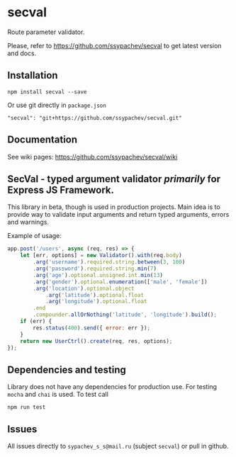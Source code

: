 # secval
Route parameter validator.

Please, refer to https://github.com/ssypachev/secval to get latest version and docs.

## Installation

`npm install secval --save`

Or use git directly in `package.json`

`"secval": "git+https://github.com/ssypachev/secval.git"`

## Documentation

See wiki pages: https://github.com/ssypachev/secval/wiki

## SecVal - typed argument validator _primarily_ for Express JS Framework.

This library in beta, though is used in production projects. Main idea is to provide way to validate input arguments and return typed arguments, errors and warnings.

Example of usage:

```js
app.post('/users', async (req, res) => {
    let [err, options] = new Validator().with(req.body)
        .arg('username').required.string.between(3, 100)
        .arg('password').required.string.min(7)
        .arg('age').optional.unsigned.int.min(13)
        .arg('gender').optional.enumeration(['male', 'female'])
        .arg('location').optional.object
            .arg('latitude').optional.float
            .arg('longitude').optional.float
        .end
        .compounder.allOrNothing('latitude', 'longitude').build();
    if (err) {
        res.status(400).send({ error: err });
    }
    return new UserCtrl().create(req, res, options);
});
```

## Dependencies and testing

Library does not have any dependencies for production use. For testing `mocha` and `chai` is used. To test
call

`npm run test`

## Issues

All issues directly to `sypachev_s_s@mail.ru` (subject `secval`) or pull in github.

